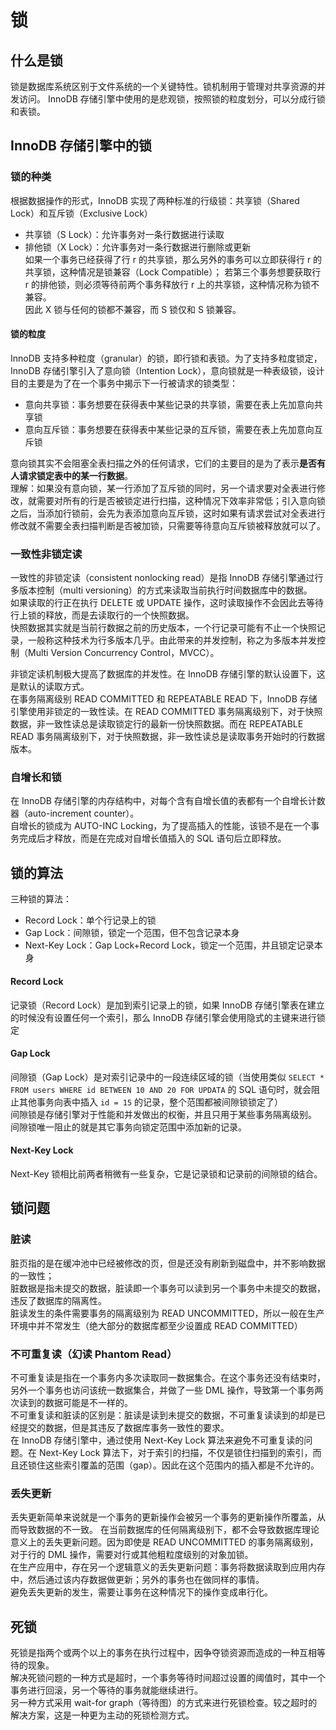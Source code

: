 # 锁
## 什么是锁
锁是数据库系统区别于文件系统的一个关键特性。锁机制用于管理对共享资源的并发访问。 
InnoDB 存储引擎中使用的是悲观锁，按照锁的粒度划分，可以分成行锁和表锁。
## InnoDB 存储引擎中的锁
### 锁的种类
根据数据操作的形式，InnoDB 实现了两种标准的行级锁：共享锁（Shared Lock）和互斥锁（Exclusive Lock）
* 共享锁（S Lock）：允许事务对一条行数据进行读取
* 排他锁（X Lock）：允许事务对一条行数据进行删除或更新  
如果一个事务已经获得了行 r 的共享锁，那么另外的事务可以立即获得行 r 的共享锁，这种情况是锁兼容（Lock Compatible）；
若第三个事务想要获取行 r 的排他锁，则必须等待前两个事务释放行 r 上的共享锁，这种情况称为锁不兼容。  
因此 X 锁与任何的锁都不兼容，而 S 锁仅和 S 锁兼容。
#### 锁的粒度
InnoDB 支持多种粒度（granular）的锁，即行锁和表锁。为了支持多粒度锁定，InnoDB 存储引擎引入了意向锁（Intention Lock），意向锁就是一种表级锁，设计目的主要是为了在一个事务中揭示下一行被请求的锁类型：
* 意向共享锁：事务想要在获得表中某些记录的共享锁，需要在表上先加意向共享锁
* 意向互斥锁：事务想要在获得表中某些记录的互斥锁，需要在表上先加意向互斥锁  

意向锁其实不会阻塞全表扫描之外的任何请求，它们的主要目的是为了表示**是否有人请求锁定表中的某一行数据**。  
理解：如果没有意向锁，某一行添加了互斥锁的同时，另一个请求要对全表进行修改，就需要对所有的行是否被锁定进行扫描，这种情况下效率非常低；引入意向锁之后，当添加行锁前，会先为表添加意向互斥锁，这时如果有请求尝试对全表进行修改就不需要全表扫描判断是否被加锁，只需要等待意向互斥锁被释放就可以了。
### 一致性非锁定读
一致性的非锁定读（consistent nonlocking read）是指 InnoDB 存储引擎通过行多版本控制（multi versioning）的方式来读取当前执行时间数据库中的数据。  
如果读取的行正在执行 DELETE 或 UPDATE 操作，这时读取操作不会因此去等待行上锁的释放，而是去读取行的一个快照数据。  
快照数据其实就是当前行数据之前的历史版本，一个行记录可能有不止一个快照记录，一般称这种技术为行多版本几乎。由此带来的并发控制，称之为多版本并发控制（Multi Version Concurrency Control，MVCC）。

非锁定读机制极大提高了数据库的并发性。在 InnoDB 存储引擎的默认设置下，这是默认的读取方式。  
在事务隔离级别 READ COMMITTED 和 REPEATABLE READ 下，InnoDB 存储引擎使用非锁定的一致性读。在 READ COMMITTED 事务隔离级别下，对于快照数据，非一致性读总是读取锁定行的最新一份快照数据。而在 REPEATABLE READ 事务隔离级别下，对于快照数据，非一致性读总是读取事务开始时的行数据版本。
### 自增长和锁
在 InnoDB 存储引擎的内存结构中，对每个含有自增长值的表都有一个自增长计数器（auto-increment counter）。  
自增长的锁成为 AUTO-INC Locking，为了提高插入的性能，该锁不是在一个事务完成后才释放，而是在完成对自增长值插入的 SQL 语句后立即释放。

## 锁的算法
三种锁的算法：
* Record Lock：单个行记录上的锁
* Gap Lock：间隙锁，锁定一个范围，但不包含记录本身
* Next-Key Lock：Gap Lock+Record Lock，锁定一个范围，并且锁定记录本身

#### Record Lock
记录锁（Record Lock）是加到索引记录上的锁，如果 InnoDB 存储引擎表在建立的时候没有设置任何一个索引，那么 InnoDB 存储引擎会使用隐式的主键来进行锁定
#### Gap Lock
间隙锁（Gap Lock）是对索引记录中的一段连续区域的锁（当使用类似 `SELECT * FROM users WHERE id BETWEEN 10 AND 20 FOR UPDATA` 的 SQL 语句时，就会阻止其他事务向表中插入 `id = 15` 的记录，整个范围都被间隙锁锁定了）  
间隙锁是存储引擎对于性能和并发做出的权衡，并且只用于某些事务隔离级别。  
间隙锁唯一阻止的就是其它事务向锁定范围中添加新的记录。
#### Next-Key Lock
Next-Key 锁相比前两者稍微有一些复杂，它是记录锁和记录前的间隙锁的结合。  

## 锁问题
### 脏读
脏页指的是在缓冲池中已经被修改的页，但是还没有刷新到磁盘中，并不影响数据的一致性；  
脏数据是指未提交的数据，脏读即一个事务可以读到另一个事务中未提交的数据，违反了数据库的隔离性。  
脏读发生的条件需要事务的隔离级别为 READ UNCOMMITTED，所以一般在生产环境中并不常发生（绝大部分的数据库都至少设置成 READ COMMITTED）
### 不可重复读（幻读 Phantom Read）
不可重复读是指在一个事务内多次读取同一数据集合。在这个事务还没有结束时，另外一个事务也访问该统一数据集合，并做了一些 DML 操作，导致第一个事务两次读到的数据可能是不一样的。  
不可重复读和脏读的区别是：脏读是读到未提交的数据，不可重复读读到的却是已经提交的数据，但是其违反了数据库事务一致性的要求。  
在 InnoDB 存储引擎中，通过使用 Next-Key Lock 算法来避免不可重复读的问题。在 Next-Key Lock 算法下，对于索引的扫描，不仅是锁住扫描到的索引，而且还锁住这些索引覆盖的范围（gap）。因此在这个范围内的插入都是不允许的。
### 丢失更新
丢失更新简单来说就是一个事务的更新操作会被另一个事务的更新操作所覆盖，从而导致数据的不一致。
在当前数据库的任何隔离级别下，都不会导致数据库理论意义上的丢失更新问题。因为即使是 READ UNCOMMITTED 的事务隔离级别，对于行的 DML 操作，需要对行或其他粗粒度级别的对象加锁。  
在生产应用中，存在另一个逻辑意义的丢失更新问题：事务将数据读取到应用内存中，然后通过该内存数据做更新；另外的事务也在做同样的事情。  
避免丢失更新的发生，需要让事务在这种情况下的操作变成串行化。

## 死锁
死锁是指两个或两个以上的事务在执行过程中，因争夺锁资源而造成的一种互相等待的现象。  
解决死锁问题的一种方式是超时，一个事务等待时间超过设置的阈值时，其中一个事务进行回滚，另一个等待的事务就能继续进行。  
另一种方式采用 wait-for graph（等待图）的方式来进行死锁检查。较之超时的解决方案，这是一种更为主动的死锁检测方式。